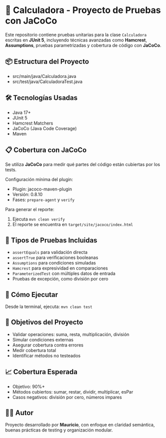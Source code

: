 # 🧪 Calculadora - Proyecto de Pruebas con JaCoCo

Este repositorio contiene pruebas unitarias para la clase `Calculadora` escritas en **JUnit 5**, incluyendo técnicas avanzadas como **Hamcrest**, **Assumptions**, pruebas parametrizadas y cobertura de código con **JaCoCo**.

## 📦 Estructura del Proyecto

- src/main/java/Calculadora.java  
- src/test/java/CalculadoraTest.java

## 🛠 Tecnologías Usadas

- Java 17+  
- JUnit 5  
- Hamcrest Matchers  
- JaCoCo (Java Code Coverage)  
- Maven

## 📋 Cobertura con JaCoCo

Se utiliza **JaCoCo** para medir qué partes del código están cubiertas por los tests.

Configuración mínima del plugin:

- Plugin: jacoco-maven-plugin  
- Versión: 0.8.10  
- Fases: `prepare-agent` y `verify`

Para generar el reporte:

1. Ejecuta `mvn clean verify`  
2. El reporte se encuentra en `target/site/jacoco/index.html`

## 🧪 Tipos de Pruebas Incluidas

- `assertEquals` para validación directa  
- `assertTrue` para verificaciones booleanas  
- `Assumptions` para condiciones simuladas  
- `Hamcrest` para expresividad en comparaciones  
- `ParameterizedTest` con múltiples datos de entrada  
- Pruebas de excepción, como división por cero

## 🚀 Cómo Ejecutar

Desde la terminal, ejecuta: `mvn clean test`

## 🎯 Objetivos del Proyecto

- Validar operaciones: suma, resta, multiplicación, división  
- Simular condiciones externas  
- Asegurar cobertura contra errores  
- Medir cobertura total  
- Identificar métodos no testeados

## 📈 Cobertura Esperada

- Objetivo: 90%+  
- Métodos cubiertos: sumar, restar, dividir, multiplicar, esPar  
- Casos negativos: división por cero, números impares

## 👨‍🔬 Autor

Proyecto desarrollado por **Mauricio**, con enfoque en claridad semántica, buenas prácticas de testing y organización modular.

